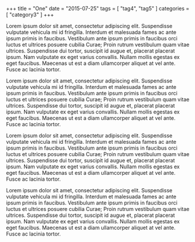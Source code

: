 +++
title = "One"
date = "2015-07-25"
tags = [ "tag4", "tag5" ]
categories = [ "category3" ]
+++

Lorem ipsum dolor sit amet, consectetur adipiscing elit. Suspendisse vulputate
vehicula mi id fringilla. Interdum et malesuada fames ac ante ipsum primis in
faucibus. Vestibulum ante ipsum primis in faucibus orci luctus et ultrices
posuere cubilia Curae; Proin rutrum vestibulum quam vitae ultrices. Suspendisse
dui tortor, suscipit id augue et, placerat placerat ipsum. Nam vulputate ex
eget varius convallis. Nullam mollis egestas ex eget faucibus. Maecenas ut est
a diam ullamcorper aliquet at vel ante. Fusce ac lacinia tortor.


Lorem ipsum dolor sit amet, consectetur adipiscing elit. Suspendisse vulputate
vehicula mi id fringilla. Interdum et malesuada fames ac ante ipsum primis in
faucibus. Vestibulum ante ipsum primis in faucibus orci luctus et ultrices
posuere cubilia Curae; Proin rutrum vestibulum quam vitae ultrices. Suspendisse
dui tortor, suscipit id augue et, placerat placerat ipsum. Nam vulputate ex
eget varius convallis. Nullam mollis egestas ex eget faucibus. Maecenas ut est
a diam ullamcorper aliquet at vel ante. Fusce ac lacinia tortor.


Lorem ipsum dolor sit amet, consectetur adipiscing elit. Suspendisse vulputate
vehicula mi id fringilla. Interdum et malesuada fames ac ante ipsum primis in
faucibus. Vestibulum ante ipsum primis in faucibus orci luctus et ultrices
posuere cubilia Curae; Proin rutrum vestibulum quam vitae ultrices. Suspendisse
dui tortor, suscipit id augue et, placerat placerat ipsum. Nam vulputate ex
eget varius convallis. Nullam mollis egestas ex eget faucibus. Maecenas ut est
a diam ullamcorper aliquet at vel ante. Fusce ac lacinia tortor.


Lorem ipsum dolor sit amet, consectetur adipiscing elit. Suspendisse vulputate
vehicula mi id fringilla. Interdum et malesuada fames ac ante ipsum primis in
faucibus. Vestibulum ante ipsum primis in faucibus orci luctus et ultrices
posuere cubilia Curae; Proin rutrum vestibulum quam vitae ultrices. Suspendisse
dui tortor, suscipit id augue et, placerat placerat ipsum. Nam vulputate ex
eget varius convallis. Nullam mollis egestas ex eget faucibus. Maecenas ut est
a diam ullamcorper aliquet at vel ante. Fusce ac lacinia tortor.
